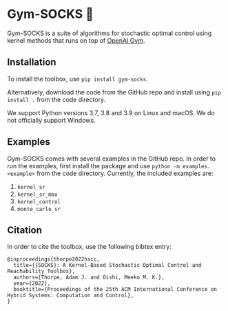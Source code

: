# Gym-SOCKS :socks:

Gym-SOCKS is a suite of algorithms for stochastic optimal control using kernel
methods that runs on top of [OpenAI Gym](https://gym.openai.com).

## Installation

To install the toolbox, use `pip install gym-socks`.

Alternatively, download the code from the GitHub repo and install using `pip install .` from the code directory.

We support Python versions 3.7, 3.8 and 3.9 on Linux and macOS. We do not officially support Windows.

## Examples

Gym-SOCKS comes with several examples in the GitHub repo. In order to run the examples, first install the package and use `python -m examples.<example>` from the code directory. Currently, the included examples are:

1. `kernel_sr`
2. `kernel_sr_max`
3. `kernel_control`
4. `monte_carlo_sr`

## Citation

In order to cite the toolbox, use the following bibtex entry:
```
@inproceedings{thorpe2022hscc,
  title={{SOCKS}: A Kernel-Based Stochastic Optimal Control and Reachability Toolbox},
  authors={Thorpe, Adam J. and Oishi, Meeko M. K.},
  year={2022},
  booktitle={Proceedings of the 25th ACM International Conference on Hybrid Systems: Computation and Control},
}
```
